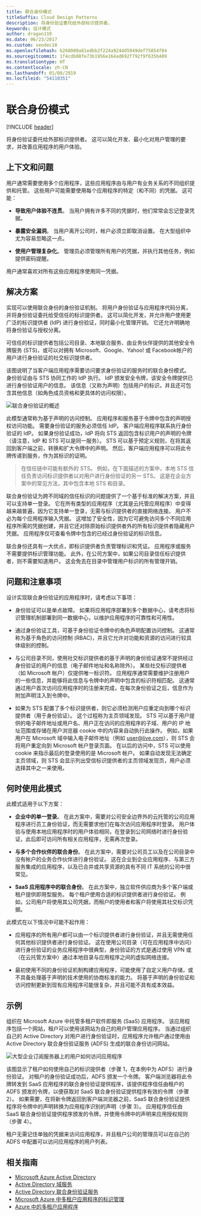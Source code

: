 ```yaml
---
title: 联合身份模式
titleSuffix: Cloud Design Patterns
description: 将身份验证委托给外部标识提供者。
keywords: 设计模式
author: dragon119
ms.date: 06/23/2017
ms.custom: seodec18
ms.openlocfilehash: b268000a81edbb2f224a9244d5949def75854f04
ms.sourcegitcommit: 1f4cdb08fe73b1956e164ad692f792f9f635b409
ms.translationtype: HT
ms.contentlocale: zh-CN
ms.lasthandoff: 01/08/2019
ms.locfileid: "54110351"
---
```

# <a name="federated-identity-pattern"></a>联合身份模式

[!INCLUDE [header](../_includes/header.md)]

将身份验证委托给外部标识提供者。 这可以简化开发、最小化对用户管理的要求，并改善应用程序的用户体验。

## <a name="context-and-problem"></a>上下文和问题

用户通常需要使用多个应用程序，这些应用程序由与用户有业务关系的不同组织提供和托管。 这些用户可能需要使用每个应用程序的特定（和不同）的凭据。 这可能：

- **导致用户体验不连贯**。 当用户拥有许多不同的凭据时，他们常常会忘记登录凭据。

- **暴露安全漏洞**。 当用户离开公司时，帐户必须立即取消设置。 在大型组织中尤为容易忽略这一点。

- **使用户管理复杂化**。 管理员必须管理所有用户的凭据，并执行其他任务，例如提供密码提醒。

用户通常喜欢对所有这些应用程序使用同一凭据。

## <a name="solution"></a>解决方案

实现可以使用联合身份的身份验证机制。 将用户身份验证与应用程序代码分离，并将身份验证委托给受信任的标识提供者。 这可以简化开发，并允许用户使用更广泛的标识提供者 (IdP) 进行身份验证，同时最小化管理开销。 它还允许明确地将身份验证与授权分离。

可信任的标识提供者包括公司目录、本地联合服务、由业务伙伴提供的其他安全令牌服务 (STS)，或可以对拥有 Microsoft、Google、Yahoo! 或 Facebook帐户的用户进行身份验证的社交标识提供者。

该图说明了当客户端应用程序需要访问要求身份验证的服务时的联合身份模式。 身份验证由与 STS 协同工作的 IdP 执行。 IdP 颁发安全令牌，该安全令牌提供已进行身份验证用户的信息。 该信息（又称为声明）包括用户的标识，并且还可包含其他信息（如角色成员资格和更具体的访问权限）。

![联合身份验证的概述](./_images/federated-identity-overview.png)

此模型通常称为基于声明的访问控制。 应用程序和服务基于令牌中包含的声明授权访问功能。 需要身份验证的服务必须信任 IdP。 客户端应用程序联系执行身份验证的 IdP。 如果身份验证成功，IdP 将向 STS 返回包含标识用户的声明的令牌（请注意，IdP 和 STS 可以是同一服务）。 STS 可以基于预定义规则，在将其返回到客户端之前，转换和扩大令牌中的声明。 然后，客户端应用程序可以将此令牌传递到服务，作为其标识的证明。

> 在信任链中可能有额外的 STS。 例如，在下面描述的方案中，本地 STS 信任负责访问标识提供者以对用户进行身份验证的另一 STS。 这是在企业方案中的常见方法，其中包含本地 STS 和目录。

联合身份验证为跨不同域的信任标识的问题提供了一个基于标准的解决方案，并且可以支持单一登录。 它在所有类型的应用程序（尤其是云托管应用程序）中变得越来越普遍，因为它支持单一登录，无需与标识提供者的直接网络连接。 用户不必为每个应用程序输入凭据。 这增加了安全性，因为它可避免访问多个不同应用程序所需的凭据创建，并且它还对除原始标识提供者外的所有标识提供者隐藏用户凭据。 应用程序仅可查看令牌中包含的已经过身份验证的标识信息。

联合身份还具有一大优点，即标识提供者负责管理标识和凭证。 应用程序或服务不需要提供标识管理功能。 此外，在公司方案中，如果公司目录信任标识提供者，则不需要知道用户。 这会免去在目录中管理用户标识的所有管理开销。

## <a name="issues-and-considerations"></a>问题和注意事项

设计实现联合身份验证的应用程序时，请考虑以下事项：

- 身份验证可以是单点故障。 如果将应用程序部署到多个数据中心，请考虑将标识管理机制部署到同一数据中心，以维护应用程序的可靠性和可用性。

- 通过身份验证工具，可基于身份验证令牌中的角色声明配置访问控制。 这通常称为基于角色的访问控制 (RBAC)，并且它允许对功能和资源的访问进行较具体级别的控制。

- 与公司目录不同，使用社交标识提供者的基于声明的身份验证通常不提供经过身份验证的用户的信息（电子邮件地址和名称除外）。 某些社交标识提供者（如 Microsoft 帐户）仅提供唯一标识符。 应用程序通常需要维护注册用户的一些信息，并能够将此信息与令牌中的声明中包含的标识符相匹配。 这通常通过用户首次访问应用程序时的注册来完成，在每次身份验证之后，信息作为附加声明注入到令牌中。

- 如果为 STS 配置了多个标识提供者，则它必须检测用户应重定向到哪个标识提供者（用于身份验证）。 这个过程称为主页领域发现。 STS 可以基于用户提供的电子邮件地址或用户名、用户正在访问的应用程序的子域、用户的 IP 地址范围或存储在用户浏览器 cookie 中的内容来自动执行此操作。 例如，如果用户在 Microsoft 域中输入电子邮件地址（例如 user@live.com），则 STS 会将用户重定向到 Microsoft 帐户登录页面。 在以后的访问中，STS 可以使用 cookie 来指示最后的登录使用的是 Microsoft 帐户。 如果自动发现无法确定主页领域，则 STS 会显示列出受信标识提供者的主页领域发现页，用户必须选择其中之一来使用。

## <a name="when-to-use-this-pattern"></a>何时使用此模式

此模式适用于以下方案：

- **企业中的单一登录**。 在此方案中，需要对公司安全边界外的云托管的公司应用程序进行员工身份验证，而无需要求他们在每次访问应用程序时登录。 用户体验与使用本地应用程序时的用户体验相同，在登录到公司网络时进行身份验证，此后即可访问所有相关应用程序，无需再次登录。

- **与多个合作伙伴的联合身份**。 在此方案中，需要对公司员工以及在公司目录中没有帐户的业务合作伙伴进行身份验证。 这在企业到企业应用程序、与第三方服务集成的应用程序，以及已合并或共享资源的具有不同 IT 系统的公司中很常见。

- **SaaS 应用程序中的联合身份**。 在此方案中，独立软件供应商为多个客户端或租户提供即用型服务。 每个租户使用合适的标识提供者进行身份验证。 例如，公司用户将使用其公司凭据，而租户的使用者和客户将使用其社交标识凭据。

此模式在以下情况中可能不起作用：

- 应用程序的所有用户都可以由一个标识提供者进行身份验证，并且无需使用任何其他标识提供者进行身份验证。 这在使用公司目录（可在应用程序中访问）进行身份验证的业务应用程序中很典型，身份验证的方式是通过使用 VPN 或（在云托管方案中）通过本地目录与应用程序之间的虚拟网络连接。

- 最初使用不同的身份验证机制构建应用程序，可能使用了自定义用户存储，或不具备处理基于声明的技术使用的协商标准的能力。 将基于声明的身份验证和访问控制更新到现有应用程序可能很复杂，并且可能不具有成本效益。

## <a name="example"></a>示例

组织在 Microsoft Azure 中托管多租户软件即服务 (SaaS) 应用程序。 该应用程序包括一个网站，租户可以使用该网站为自己的用户管理应用程序。 当通过组织自己的 Active Directory 对用户进行身份验证时，应用程序允许租户通过使用由 Active Directory 联合身份验证服务 (ADFS) 生成的联合身份访问网站。

![大型企业订阅服务器上的用户如何访问应用程序](./_images/federated-identity-multitenat.png)

该图显示了租户如何使用自己的标识提供者（步骤 1，在本例中为 ADFS）进行身份验证。 对租户的身份验证成功后，ADFS 颁发一个令牌。 客户端浏览器将此令牌转发到 SaaS 应用程序的联合身份验证提供程序，该提供程序信任由租户的 ADFS 颁发的令牌，以便获取对 SaaS 联合身份验证提供程序有效的令牌（步骤 2）。 如果需要，在将新令牌返回到客户端浏览器之前，SaaS 联合身份验证提供程序将令牌中的声明转换为应用程序识别的声明（步骤 3）。 应用程序信任由 SaaS 联合身份验证提供程序颁发的令牌，并使用令牌中的声明来应用授权规则（步骤 4）。

租户无需记住单独的凭据来访问应用程序，并且租户公司的管理员可以在自己的 ADFS 中配置可以访问应用程序的用户列表。

## <a name="related-guidance"></a>相关指南

- [Microsoft Azure Active Directory](https://azure.microsoft.com/services/active-directory/)
- [Active Directory 域服务](https://msdn.microsoft.com/library/bb897402.aspx)
- [Active Directory 联合身份验证服务](https://msdn.microsoft.com/library/bb897402.aspx)
- [Microsoft Azure 中多租户应用程序的标识管理](/azure/architecture/multitenant-identity)
- [Azure 中的多租户应用程序](/azure/dotnet-develop-multitenant-applications)
